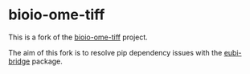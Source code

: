 # bioio-ome-tiff

This is a fork of the [bioio-ome-tiff](https://github.com/bioio-devs/bioio-ome-tiff) project.

The aim of this fork is to resolve pip dependency issues with the [eubi-bridge](https://github.com/Euro-BioImaging/EuBI-Bridge) package.



